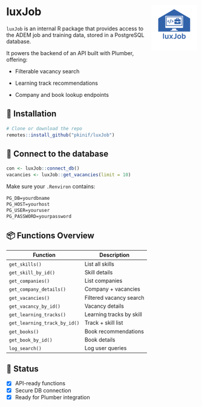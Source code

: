 
<!-- README.md is generated from README.Rmd. Please edit that file -->

# luxJob <img src="man/figures/logo.png" align="right" height="120" />

<!-- badges: start -->
<!-- badges: end -->

`luxJob` is an internal R package that provides access to the ADEM job
and training data, stored in a PostgreSQL database.

It powers the backend of an API built with Plumber, offering:

- Filterable vacancy search

- Learning track recommendations

- Company and book lookup endpoints

## 🚀 Installation

``` r
# Clone or download the repo
remotes::install_github("pkinif/luxJob")
```

## 🔌 Connect to the database

``` r
con <- luxJob::connect_db()
vacancies <- luxJob::get_vacancies(limit = 10)
```

Make sure your `.Renviron` contains:

    PG_DB=yourdbname
    PG_HOST=yourhost
    PG_USER=youruser
    PG_PASSWORD=yourpassword

## 📦 Functions Overview

| Function                     | Description              |
|------------------------------|--------------------------|
| `get_skills()`               | List all skills          |
| `get_skill_by_id()`          | Skill details            |
| `get_companies()`            | List companies           |
| `get_company_details()`      | Company + vacancies      |
| `get_vacancies()`            | Filtered vacancy search  |
| `get_vacancy_by_id()`        | Vacancy details          |
| `get_learning_tracks()`      | Learning tracks by skill |
| `get_learning_track_by_id()` | Track + skill list       |
| `get_books()`                | Book recommendations     |
| `get_book_by_id()`           | Book details             |
| `log_search()`               | Log user queries         |

## 🧪 Status

- [x] API-ready functions
- [x] Secure DB connection
- [x] Ready for Plumber integration
